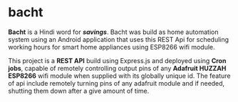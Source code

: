 # bacht

**Bacht** is a Hindi word for ***savings***. Bacht was build as home automation system using an Android application that uses this REST Api for scheduling  working hours for smart home appliances using ESP8266 wifi module.

This project is a **REST API** build using Express.js and deployed using **Cron jobs**, capable of remotely controlling output pins of any  **Adafruit HUZZAH ESP8266** wifi module when supplied with its globally unique id. The feature of api include remotely turning pins of any adafruit module and if needed, shutting them down after a give amount of time. 
